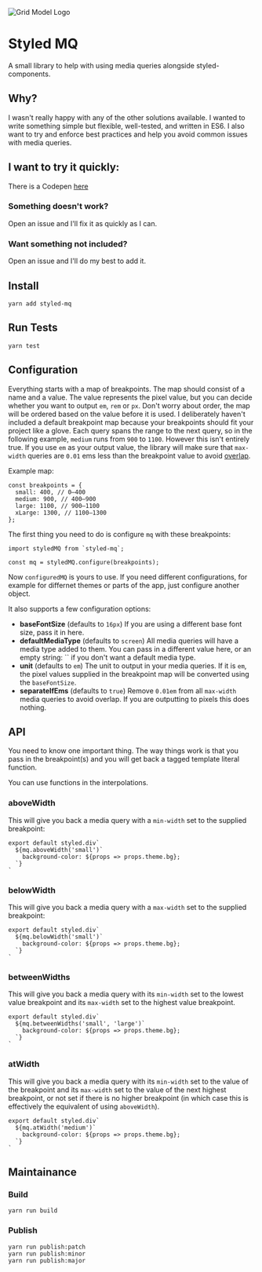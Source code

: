 ![Grid Model Logo](https://dl.dropbox.com/s/i2frqmnui6fr5ki/styled-mq-logo.png?dl=0)

# Styled MQ

A small library to help with using media queries alongside styled-components.

## Why?

I wasn't really happy with any of the other solutions available. I wanted to write something simple but flexible, well-tested, and written in ES6. I also want to try and enforce best practices and help you avoid common issues with media queries.

## I want to try it quickly:

There is a Codepen [here](https://codepen.io/Pedr/pen/MOmpxr?editors=1111)

### Something doesn't work?

Open an issue and I'll fix it as quickly as I can.

### Want something not included?

Open an issue and I'll do my best to add it.


## Install

```
yarn add styled-mq
```

## Run Tests

```
yarn test
```

## Configuration

Everything starts with a map of breakpoints. The map should consist of a name and a value. The value represents the pixel value, but you can decide whether you want to output `em`, `rem` or `px`. Don't worry about order, the map will be ordered based on the value before it is used. I deliberately haven't included a default breakpoint map because your breakpoints should fit your project like a glove. Each query spans the range to the next query, so in the following example, `medium` runs from `900` to `1100`. However this isn't entirely true. If you use `em` as your output value, the library will make sure that `max-width` queries are `0.01` ems less than the breakpoint value to avoid [overlap](http://tzi.fr/css/prevent-double-breakpoint).

Example map:

```
const breakpoints = {
  small: 400, // 0–400
  medium: 900, // 400–900
  large: 1100, // 900–1100
  xLarge: 1300, // 1100–1300
};
```

The first thing you need to do is configure `mq` with these breakpoints:
```
import styledMQ from `styled-mq`;

const mq = styledMQ.configure(breakpoints);
```

Now `configuredMQ` is yours to use. If you need different configurations, for example for differnet themes or parts of the app, just configure another object. 

It also supports a few configuration options:

- **baseFontSize** (defaults to `16px`) If you are using a different base font size, pass it in here.
- **defaultMediaType** (defaults to `screen`) All media queries will have a media type added to them. You can pass in a different value here, or an empty string: `` if you don't want a default media type.
- **unit** (defaults to `em`) The unit to output in your media queries. If it is `em`, the pixel values supplied in the breakpoint map will be converted using the `baseFontSize`.
- **separateIfEms** (defaults to `true`) Remove `0.01em` from all `max-width` media queries to avoid overlap. If you are outputting to pixels this does nothing.

## API

You need to know one important thing. The way things work is that you pass in the breakpoint(s) and you will get back a tagged template literal function.

You can use functions in the interpolations.

### aboveWidth
This will give you back a media query with a `min-width` set to the supplied breakpoint:

```
export default styled.div`
  ${mq.aboveWidth('small')`
    background-color: ${props => props.theme.bg};
  `}
`
```

### belowWidth
This will give you back a media query with a `max-width` set to the supplied breakpoint:

```
export default styled.div`
  ${mq.belowWidth('small')`
    background-color: ${props => props.theme.bg};
  `}
`
```

### betweenWidths
This will give you back a media query with its `min-width` set to the lowest value breakpoint and its `max-width` set to the highest value breakpoint.

```
export default styled.div`
  ${mq.betweenWidths('small', 'large')`
    background-color: ${props => props.theme.bg};
  `}
`
```

### atWidth
This will give you back a media query with its `min-width` set to the value of the breakpoint and its `max-width` set to the value of the next highest breakpoint, or not set if there is no higher breakpoint (in which case this is effectively the equivalent of using `aboveWidth`).

```
export default styled.div`
  ${mq.atWidth('medium')`
    background-color: ${props => props.theme.bg};
  `}
`
```


## Maintainance

### Build
```
yarn run build
```

### Publish
```
yarn run publish:patch
yarn run publish:minor
yarn run publish:major
```